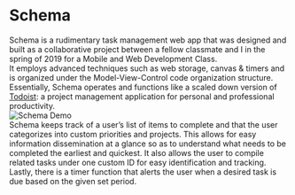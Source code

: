 # Schema
Schema is a rudimentary task management web app that was designed and built as a collaborative project between a fellow classmate and I in the spring of 2019 for a Mobile and Web Development Class. 
<br /> It employs advanced techniques such as web storage, canvas & timers and is organized under the Model-View-Control code organization structure. Essentially, Schema operates and functions like a scaled down version of [Todoist](https://todoist.com): a project management application for personal and professional productivity.
<br />![Schema Demo](https://raw.githubusercontent.com/namponsah/Schema/main/documentation/demo%201920_1080%20viewport.PNG "Schema Demo")
<br /> Schema keeps track of a user’s list of items to complete and that the user categorizes into custom priorities and projects. This allows for easy information dissemination at a
glance so as to understand what needs to be completed the earliest and quickest. It also allows the user to compile related tasks under one custom ID for easy identification and tracking. Lastly, there is a timer function that alerts the user when a desired task is due based on the given set period. 